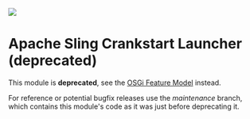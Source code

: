 [<img src="https://sling.apache.org/res/logos/sling.png"/>](https://sling.apache.org)

# Apache Sling Crankstart Launcher (deprecated)

This module is **deprecated**, see the [OSGi Feature Model](https://sling.apache.org/documentation/development/feature-model.html) instead.

For reference or potential bugfix releases use the _maintenance_ branch, which contains this module's code as it was just before deprecating it.
